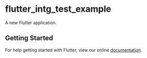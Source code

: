 # flutter_intg_test_example

A new Flutter application.

## Getting Started

For help getting started with Flutter, view our online
[documentation](https://flutter.io/).
